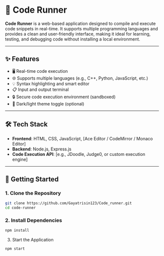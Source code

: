 # 🚀 Code Runner

**Code Runner** is a web-based application designed to compile and execute code snippets in real-time. It supports multiple programming languages and provides a clean and user-friendly interface, making it ideal for learning, testing, and debugging code without installing a local environment.

---

## ✨ Features

- 🖥️ Real-time code execution
- 🌐 Supports multiple languages (e.g., C++, Python, JavaScript, etc.)
- 💡 Syntax highlighting and smart editor
- 📋 Input and output terminal
- 🔒 Secure code execution environment (sandboxed)
- 🌙 Dark/light theme toggle (optional)

---

## 🛠️ Tech Stack

- **Frontend**: HTML, CSS, JavaScript, [Ace Editor / CodeMirror / Monaco Editor]
- **Backend**: Node.js, Express.js
- **Code Execution API**: [e.g., JDoodle, Judge0, or custom execution engine]

---

## 🚀 Getting Started

### 1. Clone the Repository

```bash
git clone https://github.com/Gayatrisin123/Code_runner.git
cd code-runner
```
### 2. Install Dependencies

```bash
npm install
```
3. Start the Application
```bash
npm start
